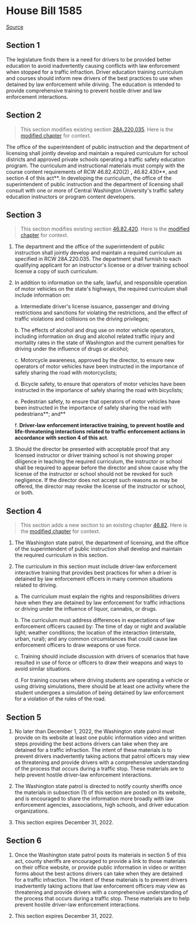# House Bill 1585

[Source](http://lawfilesext.leg.wa.gov/biennium/2021-22/Xml/Bills/House%20Bills/1585.xml)
## Section 1
The legislature finds there is a need for drivers to be provided better education to avoid inadvertently causing conflicts with law enforcement when stopped for a traffic infraction. Driver education training curriculum and courses should inform new drivers of the best practices to use when detained by law enforcement while driving. The education is intended to provide comprehensive training to prevent hostile driver and law enforcement interactions.


## Section 2
> This section modifies existing section [28A.220.035](/rcw/28A_common_school_provisions/28A.220_traffic_safety.md). Here is the [modified chapter](rcw/28A_common_school_provisions/28A.220_traffic_safety.md) for context.

The office of the superintendent of public instruction and the department of licensing shall jointly develop and maintain a required curriculum for school districts and approved private schools operating a traffic safety education program.  The curriculum and instructional materials must comply with the course content requirements of RCW 46.82.420(2) **,** 46.82.430**, and section 4 of this act**. In developing the curriculum, the office of the superintendent of public instruction and the department of licensing shall consult with one or more of Central Washington University's traffic safety education instructors or program content developers.


## Section 3
> This section modifies existing section [46.82.420](/rcw/46_motor_vehicles/46.82_driver_training_schools.md). Here is the [modified chapter](rcw/46_motor_vehicles/46.82_driver_training_schools.md) for context.

1. The department and the office of the superintendent of public instruction shall jointly develop and maintain a required curriculum as specified in RCW 28A.220.035. The department shall furnish to each qualifying applicant for an instructor's license or a driver training school license a copy of such curriculum.

2. In addition to information on the safe, lawful, and responsible operation of motor vehicles on the state's highways, the required curriculum shall include information on:

    a. Intermediate driver's license issuance, passenger and driving restrictions and sanctions for violating the restrictions, and the effect of traffic violations and collisions on the driving privileges;

    b. The effects of alcohol and drug use on motor vehicle operators, including information on drug and alcohol related traffic injury and mortality rates in the state of Washington and the current penalties for driving under the influence of drugs or alcohol;

    c. Motorcycle awareness, approved by the director, to ensure new operators of motor vehicles have been instructed in the importance of safely sharing the road with motorcyclists;

    d. Bicycle safety, to ensure that operators of motor vehicles have been instructed in the importance of safely sharing the road with bicyclists;

    e. Pedestrian safety, to ensure that operators of motor vehicles have been instructed in the importance of safely sharing the road with pedestrians**; and**

    f. **Driver-law enforcement interactive training, to prevent hostile and life-threatening interactions related to traffic enforcement actions in accordance with section 4 of this act**.

3. Should the director be presented with acceptable proof that any licensed instructor or driver training school is not showing proper diligence in teaching the required curriculum, the instructor or school shall be required to appear before the director and show cause why the license of the instructor or school should not be revoked for such negligence. If the director does not accept such reasons as may be offered, the director may revoke the license of the instructor or school, or both.


## Section 4
> This section adds a new section to an existing chapter [46.82](/rcw/46_motor_vehicles/46.82_driver_training_schools.md). Here is the [modified chapter](rcw/46_motor_vehicles/46.82_driver_training_schools.md) for context.

1. The Washington state patrol, the department of licensing, and the office of the superintendent of public instruction shall develop and maintain the required curriculum in this section.

2. The curriculum in this section must include driver-law enforcement interactive training that provides best practices for when a driver is detained by law enforcement officers in many common situations related to driving.

    a. The curriculum must explain the rights and responsibilities drivers have when they are detained by law enforcement for traffic infractions or driving under the influence of liquor, cannabis, or drugs.

    b. The curriculum must address differences in expectations of law enforcement officers caused by: The time of day or night and available light; weather conditions; the location of the interaction (interstate, urban, rural); and any common circumstances that could cause law enforcement officers to draw weapons or use force.

    c. Training should include discussion with drivers of scenarios that have resulted in use of force or officers to draw their weapons and ways to avoid similar situations.

    d. For training courses where driving students are operating a vehicle or using driving simulations, there should be at least one activity where the student undergoes a simulation of being detained by law enforcement for a violation of the rules of the road.


## Section 5
1. No later than December 1, 2022, the Washington state patrol must provide on its website at least one public information video and written steps providing the best actions drivers can take when they are detained for a traffic infraction. The intent of these materials is to prevent drivers inadvertently taking actions that patrol officers may view as threatening and provide drivers with a comprehensive understanding of the process that occurs during a traffic stop. These materials are to help prevent hostile driver-law enforcement interactions.

2. The Washington state patrol is directed to notify county sheriffs once the materials in subsection (1) of this section are posted on its website, and is encouraged to share the information more broadly with law enforcement agencies, associations, high schools, and driver education organizations.

3. This section expires December 31, 2022.


## Section 6
1. Once the Washington state patrol posts its materials in section 5 of this act, county sheriffs are encouraged to provide a link to those materials on their office website, or provide public information in video or written forms about the best actions drivers can take when they are detained for a traffic infraction. The intent of these materials is to prevent drivers inadvertently taking actions that law enforcement officers may view as threatening and provide drivers with a comprehensive understanding of the process that occurs during a traffic stop. These materials are to help prevent hostile driver-law enforcement interactions.

2. This section expires December 31, 2022.

